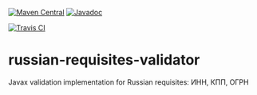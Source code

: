 [![Maven Central](https://maven-badges.herokuapp.com/maven-central/name.valery1707.validator/russian-requisites-validator/badge.svg)](https://maven-badges.herokuapp.com/maven-central/name.valery1707.validator/russian-requisites-validator)
[![Javadoc](https://javadoc-emblem.rhcloud.com/doc/name.valery1707.validator/russian-requisites-validator/badge.svg)](http://www.javadoc.io/doc/name.valery1707.validator/russian-requisites-validator)

[![Travis CI](https://travis-ci.org/valery1707/russian-requisites-validator.svg)](https://travis-ci.org/valery1707/russian-requisites-validator)

# russian-requisites-validator
Javax validation implementation for Russian requisites: ИНН, КПП, ОГРН
